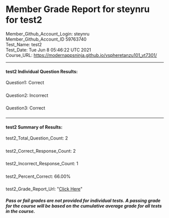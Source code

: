 # Member Grade Report for steynru for test2  
   
Member_Github_Account_Login: steynru  
Member_Github_Account_ID 59763740  
Test_Name: test2  
Test_Date: Tue Jun  8 05:46:22 UTC 2021  
Course_URL: https://modernappsninja.github.io/vspheretanzu101_vt7301/  
   
---  
#### test2 Individual Question Results:  
Question1: Correct  
#####  
Question2: Incorrect  
#####  
Question3: Correct  
#####  
---  
#### test2 Summary of Results:  
test2_Total_Question_Count: 2  
#####  
test2_Correct_Response_Count: 2  
#####  
test2_Incorrect_Response_Count: 1  
#####  
test2_Percent_Correct: 66.00%  
#####  
test2_Grade_Report_Url: "[Click Here](https://github.com/modernappsninjas/steynru/blob/main/static/userdata/courses/vspheretanzu101_vt7301/grade_report.pr904.test2.md)"
##### Pass or fail grades are not provided for individual tests. A passing grade for the course will be based on the cumulative average grade for all tests in the course.  
